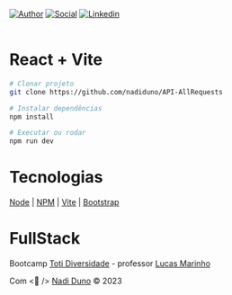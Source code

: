 [![Author](https://img.shields.io/badge/Dev-Nadi%20Duno-blueviolet%20)](https://portfolio-nadi.vercel.app/)
[![Social](https://img.shields.io/twitter/follow/nadiduno?label=%40nadiduno&style=social)](https://twitter.com/nadiduno)
[![Linkedin](https://img.shields.io/badge/in-Nadi%20Duno-blue)](https://www.linkedin.com/in/nadiduno/)
<br />
<br />

# React + Vite

```Bash
# Clonar projeto
git clone https://github.com/nadiduno/API-AllRequests

# Instalar dependências
npm install

# Executar ou rodar
npm run dev
```

# Tecnologias 

[Node](https://nodejs.org/) | [NPM](https://www.npmjs.com/) | [Vite](https://vitejs.dev/) | [Bootstrap](https://react-bootstrap.netlify.app/)

# FullStack

Bootcamp [Toti Diversidade](https://totidiversidade.com.br/) - professor [Lucas Marinho](https://github.com/lucastoti)


Com <💜 /> [Nadi Duno](https://www.linkedin.com/in/nadiduno/) © 2023